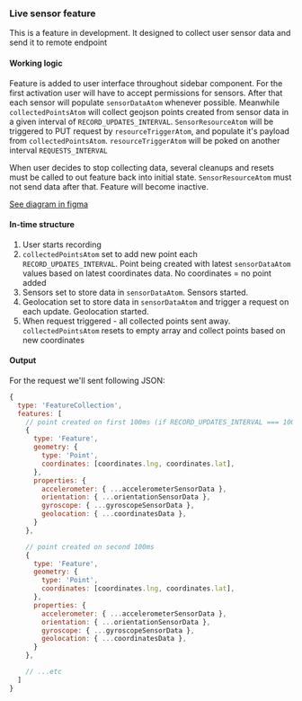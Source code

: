 ### Live sensor feature

This is a feature in development. It designed to collect user sensor data and send it to remote endpoint

#### Working logic

Feature is added to user interface throughout sidebar component.
For the first activation user will have to accept permissions for sensors.
After that each sensor will populate `sensorDataAtom` whenever possible.
Meanwhile `collectedPointsAtom` will collect geojson points created from sensor data in a given interval of `RECORD_UPDATES_INTERVAL`.
`SensorResourceAtom` will be triggered to PUT request by `resourceTriggerAtom`, and populate it's payload from `collectedPointsAtom`. `resourceTriggerAtom` will be poked on another interval `REQUESTS_INTERVAL`

When user decides to stop collecting data, several cleanups and resets must be called to out feature back into initial state. `SensorResourceAtom` must not send data after that. Feature will become inactive.

[See diagram in figma](https://www.figma.com/file/GRMz4BnDfr5qFXafmrMt9Y/Live-sensor-feature?node-id=0%3A1&t=w2FGK3oikxVbA5QU-1)

#### In-time structure

1. User starts recording
2. `collectedPointsAtom` set to add new point each `RECORD_UPDATES_INTERVAL`. Point being created with latest `sensorDataAtom` values based on latest coordinates data. No coordinates = no point added
3. Sensors set to store data in `sensorDataAtom`. Sensors started.
4. Geolocation set to store data in `sensorDataAtom` and trigger a request on each update. Geolocation started.
5. When request triggered - all collected points sent away. `collectedPointsAtom` resets to empty array and collect points based on new coordinates

#### Output

For the request we'll sent following JSON:

```js
{
  type: 'FeatureCollection',
  features: [
    // point created on first 100ms (if RECORD_UPDATES_INTERVAL === 100)
    {
      type: 'Feature',
      geometry: {
        type: 'Point',
        coordinates: [coordinates.lng, coordinates.lat],
      },
      properties: {
        accelerometer: { ...accelerometerSensorData },
        orientation: { ...orientationSensorData },
        gyroscope: { ...gyroscopeSensorData },
        geolocation: { ...coordinatesData },
      }
    },

    // point created on second 100ms
    {
      type: 'Feature',
      geometry: {
        type: 'Point',
        coordinates: [coordinates.lng, coordinates.lat],
      },
      properties: {
        accelerometer: { ...accelerometerSensorData },
        orientation: { ...orientationSensorData },
        gyroscope: { ...gyroscopeSensorData },
        geolocation: { ...coordinatesData },
      }
    },

    // ...etc
  ]
}
```
